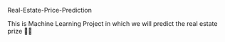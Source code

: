 Real-Estate-Price-Prediction

This is Machine Learning Project in which we will predict the real estate prize 💸💸


